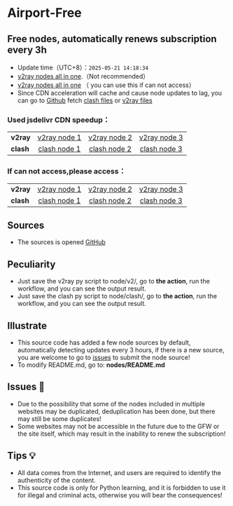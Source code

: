 # Airport-Free
## Free nodes, automatically renews subscription every 3h

- Update time（UTC+8）：`2025-05-21 14:18:34`
- [v2ray nodes all in one](https://cdn.jsdelivr.net/gh/xiaoji235/airport-free/v2ray.txt).（Not recommended）
- [v2ray nodes all in one](https://gh.ddlc.top/https://github.com/xiaoji235/airport-free/blob/main/v2ray.txt) （ you can use this if can not access）
- Since CDN acceleration will cache and cause node updates to lag, you can go to [Github](https://github.com/xiaoji235/airport-free) fetch [clash files](https://github.com/xiaoji235/airport-free/tree/main/clash) or [v2ray files](https://github.com/xiaoji235/airport-free/tree/main/v2ray)

### Used jsdelivr CDN speedup：

<table style="width:90%">
<tr><td><strong>v2ray</strong></td>
<td align="center"><a href="https://cdn.jsdelivr.net/gh/xiaoji235/airport-free/v2ray/clashnodecc.txt">v2ray node 1</a></td>
<td align="center"><a href="https://cdn.jsdelivr.net/gh/xiaoji235/airport-free/v2ray/naidounode.txt">v2ray node 2</a></td>
<td align="center"><a href="https://cdn.jsdelivr.net/gh/xiaoji235/airport-free/v2ray/v2rayshare.txt">v2ray node 3</a></td>


</tr>
<tr><td><strong>clash</strong></td>
<td align="center"><a href="https://cdn.jsdelivr.net/gh/xiaoji235/airport-free/clash/clashnodecc.txt">clash node 1</a></td>
<td align="center"><a href="https://cdn.jsdelivr.net/gh/xiaoji235/airport-free/clash/naidounode.txt">clash node 2</a></td>
<td align="center"><a href="https://cdn.jsdelivr.net/gh/xiaoji235/airport-free/clash/v2rayshare.txt">clash node 3</a></td>


</tr>
</table>

### If can not access,please access：

<table style="width:90%">
<tr><td><strong>v2ray</strong></td>
<td align="center"><a href="https://gh.ddlc.top/https://github.com/xiaoji235/airport-free/blob/main/v2ray/clashnodecc.txt">v2ray node 1</a></td>
<td align="center"><a href="https://gh.ddlc.top/https://github.com/xiaoji235/airport-free/blob/main/v2ray/naidounode.txt">v2ray node 2</a></td>
<td align="center"><a href="https://gh.ddlc.top/https://github.com/xiaoji235/airport-free/blob/main/v2ray/v2rayshare.txt">v2ray node 3</a></td>


</tr>
<tr><td><strong>clash</strong></td>
<td align="center"><a href="https://gh.ddlc.top/https://github.com/xiaoji235/airport-free/blob/main/clash/clashnodecc.txt">clash node 1</a></td>
<td align="center"><a href="https://gh.ddlc.top/https://github.com/xiaoji235/airport-free/blob/main/clash/naidounode.txt">clash node 2</a></td>
<td align="center"><a href="https://gh.ddlc.top/https://github.com/xiaoji235/airport-free/blob/main/clash/v2rayshare.txt">clash node 3</a></td>


</tr>
</table>

## Sources
- The sources is opened [GitHub](https://github.com/xiaoji235/airport-free/tree/main)

## Peculiarity
- Just save the v2ray py script to node/v2/, go to <strong>the action</strong>, run the workflow, and you can see the output result.
- Just save the clash py script to node/clash/, go to <strong>the action</strong>, run the workflow, and you can see the output result.

## Illustrate
- This source code has added a few node sources by default, automatically detecting updates every 3 hours, if there is a new source, you are welcome to go to [issues](https://github.com/xiaoji235/airport-free/issues) to submit the node source!
- To modify README.md, go to: <strong>nodes/README.md</strong>

## Issues 🐞
- Due to the possibility that some of the nodes included in multiple websites may be duplicated, deduplication has been done, but there may still be some duplicates!
- Some websites may not be accessible in the future due to the GFW or the site itself, which may result in the inability to renew the subscription!

## Tips 💡
- All data comes from the Internet, and users are required to identify the authenticity of the content.
- This source code is only for Python learning, and it is forbidden to use it for illegal and criminal acts, otherwise you will bear the consequences!
